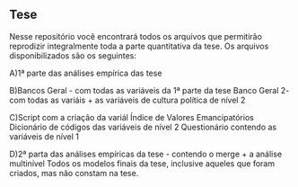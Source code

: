 ## Tese ####
Nesse repositório você encontrará todos os arquivos que permitirão reprodizir integralmente toda a parte quantitativa da tese. 
Os arquivos disponibilizados são os seguintes:

A)1ª parte das análises empírica das tese


B)Bancos Geral - com todas as variáveis da 1ª parte da tese
Banco Geral 2- com todas as variáis + as variáveis de cultura política de nível 2 


C)Script com a criação da variál Índice de Valores Emancipatórios
Dicionário de códigos das variáveis de nível 2 
Questionário contendo as variáveis de nível 1 


D)2ª parta das análises empíricas da tese - contendo o merge + a análise multinível
Todos os modelos finais da tese, inclusive aqueles que foram criados, mas não constam na tese.


